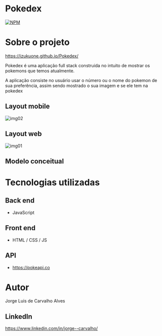 # Pokedex
[![NPM](https://img.shields.io/npm/l/react)](https://github.com/IZUKUONE/Pokedex/blob/main/LICENSE) 

# Sobre o projeto

https://izukuone.github.io/Pokedex/

Pokedex é uma aplicação full stack construida no intuito de mostrar os pokemons que temos atualmente. 

A aplicação consiste no usuário usar o número ou o nome do pokemon de sua preferência, assim sendo mostrado o sua imagem e se ele tem na pokedex 

## Layout mobile
![img02](https://github.com/IZUKUONE/Pokedex/assets/90990711/ddb12a1e-f946-4951-a6ff-30dc1f387b99)

## Layout web

![img01](https://github.com/IZUKUONE/Pokedex/assets/90990711/3ae28787-f6e0-4913-b07e-3f84bf8c8953)

## Modelo conceitual

# Tecnologias utilizadas
## Back end
- JavaScript
  
## Front end
- HTML / CSS / JS
  
## API
- https://pokeapi.co


# Autor

Jorge Luis de Carvalho Alves 

## LinkedIn
https://www.linkedin.com/in/jorge--carvalho/
